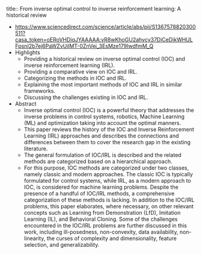 title:: From inverse optimal control to inverse reinforcement learning: A historical review

- https://www.sciencedirect.com/science/article/abs/pii/S1367578820300511?casa_token=oERoVHDiqJYAAAAA:vR8wKhoGU2ahycy37DiCeDikWHULFpsnI2b7ej6PaWZvUilMT-0ZnVej_3EsMze179IwdfmM_Q
- Highlights
	- Providing a historical review on inverse optimal control (IOC) and inverse reinforcement learning (IRL).
	- Providing a comparative view on IOC and IRL.
	- Categorizing the methods in IOC and IRL.
	- Explaining the most important methods of IOC and IRL in similar frameworks.
	- Discussing the challenges existing in IOC and IRL.
- Abstract
	- Inverse optimal control (IOC) is a powerful theory that addresses the inverse problems in control systems, robotics, Machine Learning (ML) and optimization taking into account the optimal manners.
	- This paper reviews the history of the IOC and Inverse Reinforcement Learning (IRL) approaches and describes the connections and differences between them to cover the research gap in the existing literature.
	- The general formulation of IOC/IRL is described and the related methods are categorized based on a hierarchical approach.
	- For this purpose, IOC methods are categorized under two classes, namely classic and modern approaches. The classic IOC is typically formulated for control systems, while IRL, as a modern approach to IOC, is considered for machine learning problems. Despite the presence of a handful of IOC/IRL methods, a comprehensive categorization of these methods is lacking. In addition to the IOC/IRL problems, this paper elaborates, where necessary, on other relevant concepts such as Learning from Demonstration (LfD), Imitation Learning (IL), and Behavioral Cloning. Some of the challenges encountered in the IOC/IRL problems are further discussed in this work, including ill-posedness, non-convexity, data availability, non-linearity, the curses of complexity and dimensionality, feature selection, and generalizability.